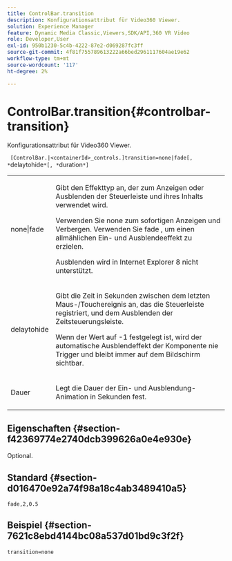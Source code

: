 ```yaml
---
title: ControlBar.transition
description: Konfigurationsattribut für Video360 Viewer.
solution: Experience Manager
feature: Dynamic Media Classic,Viewers,SDK/API,360 VR Video
role: Developer,User
exl-id: 950b1230-5c4b-4222-87e2-d069287fc3ff
source-git-commit: 4f81f755789613222a66bed2961117604ae19e62
workflow-type: tm+mt
source-wordcount: '117'
ht-degree: 2%

---
```


# ControlBar.transition{#controlbar-transition}

Konfigurationsattribut für Video360 Viewer.

` [ControlBar.|<containerId>_controls.]transition=none|fade[, *`delaytohide`*[, *`duration`*]`

<table id="table_C616483932C2482CA9794DDD7313FD7C"> 
 <tbody> 
  <tr> 
   <td colname="col1"> <p> <span class="codeph"> none|fade</span> </p> </td> 
   <td colname="col2"> <p> Gibt den Effekttyp an, der zum Anzeigen oder Ausblenden der Steuerleiste und ihres Inhalts verwendet wird. </p> <p>Verwenden Sie <span class="codeph"> none</span> zum sofortigen Anzeigen und Verbergen. Verwenden Sie <span class="codeph"> fade</span> , um einen allmählichen Ein- und Ausblendeeffekt zu erzielen. </p> <p>Ausblenden wird in Internet Explorer 8 nicht unterstützt. </p> </td> 
  </tr> 
  <tr> 
   <td colname="col1"> <p> <span class="codeph"> <span class="varname"> delaytohide</span> </span> </p> </td> 
   <td colname="col2"> <p>Gibt die Zeit in Sekunden zwischen dem letzten Maus-/Touchereignis an, das die Steuerleiste registriert, und dem Ausblenden der Zeitsteuerungsleiste. </p> <p> Wenn der Wert auf <span class="codeph"> -1</span> festgelegt ist, wird der automatische Ausblendeffekt der Komponente nie Trigger und bleibt immer auf dem Bildschirm sichtbar. </p> </td> 
  </tr> 
  <tr> 
   <td colname="col1"> <p> <span class="codeph"> <span class="varname"> Dauer</span> </span> </p> </td> 
   <td colname="col2"> <p>Legt die Dauer der Ein- und Ausblendung-Animation in Sekunden fest. </p> </td> 
  </tr> 
 </tbody> 
</table>

## Eigenschaften {#section-f42369774e2740dcb399626a0e4e930e}

Optional.

## Standard {#section-d016470e92a74f98a18c4ab3489410a5}

`fade,2,0.5`

## Beispiel {#section-7621c8ebd4144bc08a537d01bd9c3f2f}

```
transition=none
```
